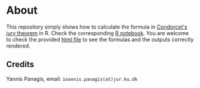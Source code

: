 # About
This repository simply shows how to calculate the formula in [Condorcet's jury theorem](http://www.statisticalconsultants.co.nz/blog/condorcets-jury-theorem.html) in R. Check the corresponding [R notebook](condorcet.Rmd). You are welcome to check the provided [html file](condorcet.nb.html) to see the formulas and the outputs correctly rendered.

## Credits
Yannis Panagis, email: `ioannis.panagis(at)jur.ku.dk`